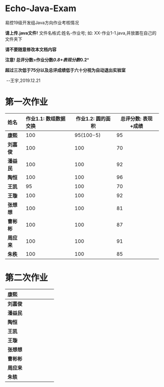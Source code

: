 # Echo-Java-Exam
易控19级开发组Java方向作业考核情况



**请上传.java文件!**
		文件名格式:姓名-作业号;
		如: XX-作业1-1.java,并放置在自己的文件夹下
		







**请不要随意修改本文档内容**







**注意! 总评分数=作业分数*0.8+表现分数*0.2***

**超过三次低于75分以及总评成绩低于六十分视为自动退出实验室**

​																		--王宇,2019.12.21

# 第一次作业



| 姓名       | 作业1.1: 数组数据交换 | 作业1.2: 圆的面积 | 总评分数: 表现+成绩 |
| :--------- | :-------------------- | ----------------- | ------------------- |
| **康熙**   | 100                   | 95(100-5)         | 95                  |
| **刘嘉俊** | 100                   | 100               | 70                  |
| **潘益民** | 100                   | 100               | 92                  |
| **陶恒**   | 100                   | 100               | 96                 |
| **王凯**   | 95                    | 100               | 70                  |
| **王璇**   | 100                   | 100               | 92                  |
| **张想想** | 100                   | 100               | 81                  |
| **曹彬彬** | 100                   | 100               | 87                  |
| **周应来** | 100                   | 100               | 91                  |
| **朱秩**   | 100                   | 100               | 85                  |



## 

# 第二次作业



| **康熙**   |      |      |      |      |      |      |
| :--------- | :--- | ---- | ---- | ---- | ---- | ---- |
| **刘嘉俊** |      |      |      |      |      |      |
| **潘益民** |      |      |      |      |      |      |
| **陶恒**   |      |      |      |      |      |      |
| **王凯**   |      |      |      |      |      |      |
| **王璇**   |      |      |      |      |      |      |
| **张想想** |      |      |      |      |      |      |
| **曹彬彬** |      |      |      |      |      |      |
| **周应来** |      |      |      |      |      |      |
| **朱轶**   |      |      |      |      |      |      |





































